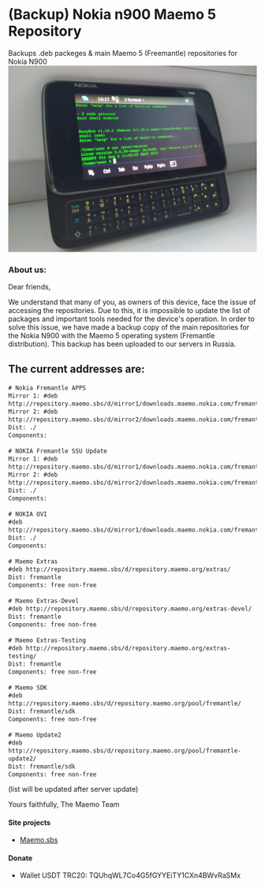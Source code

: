 # (Backup) Nokia n900 Maemo 5 Repository

Backups .deb packeges & main Maemo 5 (Freemantle) repositories for Nokia N900
![Nokia n900](n900.png)

### About us:

Dear friends,

We understand that many of you, as owners of this device, face the issue of accessing the repositories. Due to this, it is impossible to update the list of packages and important tools needed for the device's operation.
In order to solve this issue, we have made a backup copy of the main repositories for the Nokia N900 with the Maemo 5 operating system (Fremantle distribution). This backup has been uploaded to our servers in Russia.

## The current addresses are:
```
# Nokia Fremantle APPS
Mirror 1: #deb http://repository.maemo.sbs/d/mirror1/downloads.maemo.nokia.com/fremantle/ssu/apps/
Mirror 2: #deb http://repository.maemo.sbs/d/mirror2/downloads.maemo.nokia.com/fremantle/ssu/apps/
Dist: ./
Components:

# NOKIA Fremantle SSU Update
Mirror 1: #deb http://repository.maemo.sbs/d/mirror1/downloads.maemo.nokia.com/fremantle/ssu/mr0/
Mirror 2: #deb http://repository.maemo.sbs/d/mirror2/downloads.maemo.nokia.com/fremantle/ssu/mr0/
Dist: ./
Components:

# NOKIA OVI
#deb http://repository.maemo.sbs/d/mirror1/downloads.maemo.nokia.com/fremantle1.2/ovi/
Dist: ./
Components:

# Maemo Extras
#deb http://repository.maemo.sbs/d/repository.maemo.org/extras/
Dist: fremantle
Components: free non-free

# Maemo Extras-Devel
#deb http://repository.maemo.sbs/d/repository.maemo.org/extras-devel/
Dist: fremantle
Components: free non-free

# Maemo Extras-Testing
#deb http://repository.maemo.sbs/d/repository.maemo.org/extras-testing/
Dist: fremantle
Components: free non-free

# Maemo SDK
#deb http://repository.maemo.sbs/d/repository.maemo.org/pool/fremantle/
Dist: fremantle/sdk
Components: free non-free

# Maemo Update2
#deb http://repository.maemo.sbs/d/repository.maemo.org/pool/fremantle-update2/
Dist: fremantle/sdk
Components: free non-free
```
 (list will be updated after server update)


Yours faithfully,
The Maemo Team

#### Site projects
* [Maemo.sbs](https://maemo.sbs/)

#### Donate
* Wallet USDT TRC20: TQUhqWL7Co4G5fGYYEiTY1CXn4BWvRaSMx
